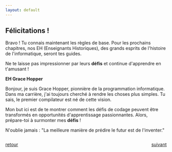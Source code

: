```yaml
---
layout: default
---
```


<div markdown="1">

## Félicitations !

Bravo ! Tu connais maintenant les règles de base. Pour les prochains chapitres, nos EH (Enseignants Historiques), des grands esprits de l'histoire de l'informatique, seront tes guides.

Ne te laisse pas impressionner par leurs **défis** et continue d'apprendre en t'amusant !

</div>

<div markdown="1">

**EH Grace Hopper**

Bonjour, je suis Grace Hopper, pionnière de la programmation informatique. Dans ma carrière, j'ai toujours cherché à rendre les choses plus simples. Tu sais, le premier compilateur est né de cette vision.

Mon but ici est de te montrer comment les défis de codage peuvent être transformés en opportunités d'apprentissage passionnantes. Alors, prépare-toi à surmonter mes **défis** !

N'oublie jamais : "La meilleure manière de prédire le futur est de l'inventer."

</div>

<div markdown="1" style="grid-column: 1 / -1; display: flex; justify-content: space-between">

[retour](./2)

[suivant](./4)

</div>
